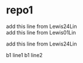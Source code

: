 # repo1

add this line from Lewis24Lin\
add this line from Lewis01Lin

add this line from Lewis24Lin

b1 line1
b1 line2

